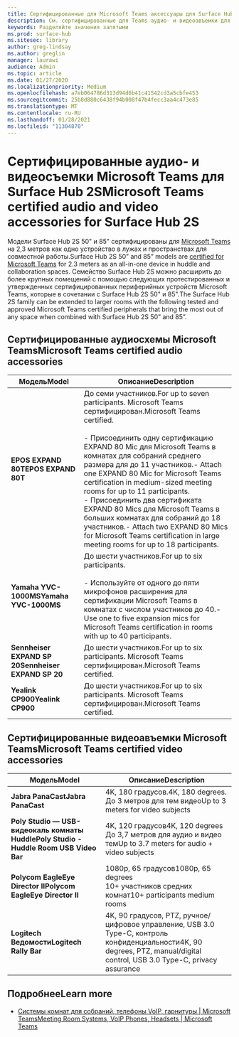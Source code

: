 ```yaml
---
title: Сертифицированные для Microsoft Teams аксессуары для Surface Hub 2S
description: См. сертифицированные для Teams аудио- и видеоавъемки для моделей Surface Hub 2S 50- и 85-дюймовых.
keywords: Разделяйте значения запятыми
ms.prod: surface-hub
ms.sitesec: library
author: greg-lindsay
ms.author: greglin
manager: laurawi
audience: Admin
ms.topic: article
ms.date: 01/27/2020
ms.localizationpriority: Medium
ms.openlocfilehash: a7eb064786d313d94d6b41c41542cd3a5cbfe453
ms.sourcegitcommit: 25b8d880c6438f94b008f47b4fecc3aa4c473e85
ms.translationtype: MT
ms.contentlocale: ru-RU
ms.lasthandoff: 01/28/2021
ms.locfileid: "11304870"
---
```

# <span data-ttu-id="8a661-104">Сертифицированные аудио- и видеосъемки Microsoft Teams для Surface Hub 2S</span><span class="sxs-lookup"><span data-stu-id="8a661-104">Microsoft Teams certified audio and video accessories for Surface Hub 2S</span></span>

<span data-ttu-id="8a661-105">Модели Surface Hub 2S 50" и 85" сертифицированы для [Microsoft Teams](https://www.microsoft.com/microsoft-teams/across-devices/devices/product?deviceid=31) на 2,3 метров как одно устройство в лужах и пространствах для совместной работы.</span><span class="sxs-lookup"><span data-stu-id="8a661-105">Surface Hub 2S 50” and 85” models are [certified for Microsoft Teams](https://www.microsoft.com/microsoft-teams/across-devices/devices/product?deviceid=31) for 2.3 meters as an all-in-one device in huddle and collaboration spaces.</span></span> <span data-ttu-id="8a661-106">Семейство Surface Hub 2S можно расширить до более крупных помещений с помощью следующих протестированных и утвержденных сертифицированных периферийных устройств Microsoft Teams, которые в сочетании с Surface Hub 2S 50" и 85".</span><span class="sxs-lookup"><span data-stu-id="8a661-106">The Surface Hub 2S family can be extended to larger rooms with the following tested and approved Microsoft Teams certified peripherals that bring the most out of any space when combined with Surface Hub 2S 50” and 85”.</span></span>

## <span data-ttu-id="8a661-107">Сертифицированные аудиосхемы Microsoft Teams</span><span class="sxs-lookup"><span data-stu-id="8a661-107">Microsoft Teams certified audio accessories</span></span> 

| <span data-ttu-id="8a661-108">Модель</span><span class="sxs-lookup"><span data-stu-id="8a661-108">Model</span></span>                                | <span data-ttu-id="8a661-109">Описание</span><span class="sxs-lookup"><span data-stu-id="8a661-109">Description</span></span>                                                                                                                                                                                                                                                                                              |
| ------------------------------------ | -------------------------------------------------------------------------------------------------------------------------------------------------------------------------------------------------------------------------------------------------------------------------------------------------------- |
| **<span data-ttu-id="8a661-110">EPOS EXPAND 80T</span><span class="sxs-lookup"><span data-stu-id="8a661-110">EPOS EXPAND 80T</span></span>**<br>         | <span data-ttu-id="8a661-111">До семи участников.</span><span class="sxs-lookup"><span data-stu-id="8a661-111">For up to seven participants.</span></span> <span data-ttu-id="8a661-112">Microsoft Teams сертифицирован.</span><span class="sxs-lookup"><span data-stu-id="8a661-112">Microsoft Teams certified.</span></span><br><br><span data-ttu-id="8a661-113">- Присоединить одну сертификацию EXPAND 80 Mic для Microsoft Teams в комнатах для собраний среднего размера для до 11 участников.</span><span class="sxs-lookup"><span data-stu-id="8a661-113">- Attach one EXPAND 80 Mic for Microsoft Teams certification in medium-sized meeting rooms for up to 11 participants.</span></span><br><span data-ttu-id="8a661-114">- Присоединить два сертификата EXPAND 80 Mics для Microsoft Teams в больших комнатах для собраний до 18 участников.</span><span class="sxs-lookup"><span data-stu-id="8a661-114">- Attach two EXPAND 80 Mics for Microsoft Teams certification in large meeting rooms for up to 18 participants.</span></span> |
| **<span data-ttu-id="8a661-115">Yamaha YVC-1000MS</span><span class="sxs-lookup"><span data-stu-id="8a661-115">Yamaha YVC-1000MS</span></span>**<br>        | <span data-ttu-id="8a661-116">До шести участников.</span><span class="sxs-lookup"><span data-stu-id="8a661-116">For up to six participants.</span></span><br><br><span data-ttu-id="8a661-117">- Используйте от одного до пяти микрофонов расширения для сертификации Microsoft Teams в комнатах с числом участников до 40.</span><span class="sxs-lookup"><span data-stu-id="8a661-117">- Use one to five expansion mics for Microsoft Teams certification in rooms with up to 40 participants.</span></span>                                                                                                                                                               |
| **<span data-ttu-id="8a661-118">Sennheiser EXPAND SP 20</span><span class="sxs-lookup"><span data-stu-id="8a661-118">Sennheiser EXPAND SP 20</span></span>**<br> | <span data-ttu-id="8a661-119">До шести участников.</span><span class="sxs-lookup"><span data-stu-id="8a661-119">For up to six participants.</span></span> <span data-ttu-id="8a661-120">Microsoft Teams сертифицирован.</span><span class="sxs-lookup"><span data-stu-id="8a661-120">Microsoft Teams certified.</span></span>                                                                                                                                                                                                                                                   |
| **<span data-ttu-id="8a661-121">Yealink CP900</span><span class="sxs-lookup"><span data-stu-id="8a661-121">Yealink CP900</span></span>**<br>           | <span data-ttu-id="8a661-122">До шести участников.</span><span class="sxs-lookup"><span data-stu-id="8a661-122">For up to six participants.</span></span> <span data-ttu-id="8a661-123">Microsoft Teams сертифицирован.</span><span class="sxs-lookup"><span data-stu-id="8a661-123">Microsoft Teams certified.</span></span>                                                                                                                                                                                                                                                   |

 
## <span data-ttu-id="8a661-124">Сертифицированные видеоавъемки Microsoft Teams</span><span class="sxs-lookup"><span data-stu-id="8a661-124">Microsoft Teams certified video accessories</span></span>

| <span data-ttu-id="8a661-125">Модель</span><span class="sxs-lookup"><span data-stu-id="8a661-125">Model</span></span>                                       | <span data-ttu-id="8a661-126">Описание</span><span class="sxs-lookup"><span data-stu-id="8a661-126">Description</span></span>                                                                    |
| ------------------------------------------- | ------------------------------------------------------------------------------ |
| **<span data-ttu-id="8a661-127">Jabra PanaCast</span><span class="sxs-lookup"><span data-stu-id="8a661-127">Jabra PanaCast</span></span>**<br>                  | <span data-ttu-id="8a661-128">4K, 180 градусов.</span><span class="sxs-lookup"><span data-stu-id="8a661-128">4K, 180 degrees.</span></span><br><span data-ttu-id="8a661-129">До 3 метров для тем видео</span><span class="sxs-lookup"><span data-stu-id="8a661-129">Up to 3 meters for video subjects</span></span>                          |
| **<span data-ttu-id="8a661-130">Poly Studio — USB-видеокаль комнаты Huddle</span><span class="sxs-lookup"><span data-stu-id="8a661-130">Poly Studio - Huddle Room USB Video Bar</span></span>** | <span data-ttu-id="8a661-131">4K, 120 градусов</span><span class="sxs-lookup"><span data-stu-id="8a661-131">4K, 120 degrees</span></span><br><span data-ttu-id="8a661-132">До 3,7 метров для аудио и видео тем</span><span class="sxs-lookup"><span data-stu-id="8a661-132">Up to 3.7 meters for audio + video subjects</span></span>                 |
| **<span data-ttu-id="8a661-133">Polycom EagleEye Director II</span><span class="sxs-lookup"><span data-stu-id="8a661-133">Polycom EagleEye Director II</span></span>**<br>    | <span data-ttu-id="8a661-134">1080p, 65 градусов</span><span class="sxs-lookup"><span data-stu-id="8a661-134">1080p, 65 degrees</span></span><br><span data-ttu-id="8a661-135">10+ участников средних комнат</span><span class="sxs-lookup"><span data-stu-id="8a661-135">10+ participants medium rooms</span></span>                             |
| **<span data-ttu-id="8a661-136">Logitech Ведомости</span><span class="sxs-lookup"><span data-stu-id="8a661-136">Logitech Rally Bar</span></span>**                      | <span data-ttu-id="8a661-137">4K, 90 градусов, PTZ, ручное/цифровое управление, USB 3.0 Type-C, контроль конфиденциальности</span><span class="sxs-lookup"><span data-stu-id="8a661-137">4K, 90 degrees, PTZ, manual/digital control, USB 3.0 Type-C, privacy assurance</span></span> |

## <span data-ttu-id="8a661-138">Подробнее</span><span class="sxs-lookup"><span data-stu-id="8a661-138">Learn more</span></span>

- [<span data-ttu-id="8a661-139">Системы комнат для собраний, телефоны VoIP, гарнитуры | Microsoft Teams</span><span class="sxs-lookup"><span data-stu-id="8a661-139">Meeting Room Systems, VoIP Phones, Headsets | Microsoft Teams</span></span>](https://www.microsoft.com/microsoft-teams/across-devices/)